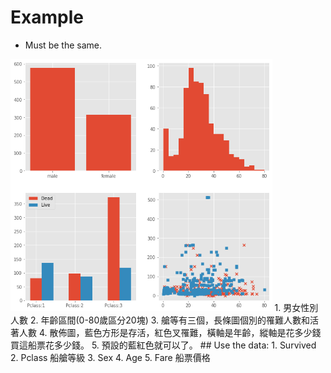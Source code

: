 # Example
* Must be the same.
<img src="./image/HW01.png" style="zoom:70%" />
1. 男女性別人數
2. 年齡區間(0-80歲區分20塊)
3. 艙等有三個，長條圖個別的罹難人數和活著人數
4. 散佈圖，藍色方形是存活，紅色叉罹難，橫軸是年齡，縱軸是花多少錢買這船票花多少錢。
5. 預設的藍紅色就可以了。
## Use the data:
1. Survived
2. Pclass 船艙等級
3. Sex
4. Age
5. Fare 船票價格